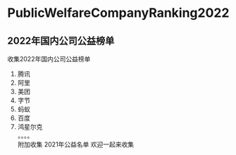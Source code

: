 # PublicWelfareCompanyRanking2022
## 2022年国内公司公益榜单

收集2022年国内公司公益榜单
1. 腾讯
2. 阿里
3. 美团
4. 字节
5. 蚂蚁
6. 百度
7. 鸿星尔克  
。。。。  
附加收集
2021年公益名单
欢迎一起来收集
